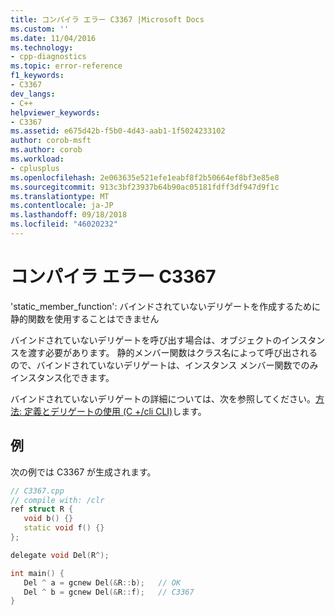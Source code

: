 ```yaml
---
title: コンパイラ エラー C3367 |Microsoft Docs
ms.custom: ''
ms.date: 11/04/2016
ms.technology:
- cpp-diagnostics
ms.topic: error-reference
f1_keywords:
- C3367
dev_langs:
- C++
helpviewer_keywords:
- C3367
ms.assetid: e675d42b-f5b0-4d43-aab1-1f5024233102
author: corob-msft
ms.author: corob
ms.workload:
- cplusplus
ms.openlocfilehash: 2e063635e521efe1eabf8f2b50664ef8bf3e85e8
ms.sourcegitcommit: 913c3bf23937b64b90ac05181fdff3df947d9f1c
ms.translationtype: MT
ms.contentlocale: ja-JP
ms.lasthandoff: 09/18/2018
ms.locfileid: "46020232"
---
```

# <a name="compiler-error-c3367"></a>コンパイラ エラー C3367

'static_member_function': バインドされていないデリゲートを作成するために静的関数を使用することはできません

バインドされていないデリゲートを呼び出す場合は、オブジェクトのインスタンスを渡す必要があります。 静的メンバー関数はクラス名によって呼び出されるので、バインドされていないデリゲートは、インスタンス メンバー関数でのみインスタンス化できます。

バインドされていないデリゲートの詳細については、次を参照してください。[方法: 定義とデリゲートの使用 (C +/cli CLI)](../../dotnet/how-to-define-and-use-delegates-cpp-cli.md)します。

## <a name="example"></a>例

次の例では C3367 が生成されます。

```cpp
// C3367.cpp
// compile with: /clr
ref struct R {
   void b() {}
   static void f() {}
};

delegate void Del(R^);

int main() {
   Del ^ a = gcnew Del(&R::b);   // OK
   Del ^ b = gcnew Del(&R::f);   // C3367
}
```